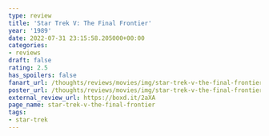 ```yaml
---
type: review
title: 'Star Trek V: The Final Frontier'
year: '1989'
date: 2022-07-31 23:15:58.205000+00:00
categories:
- reviews
draft: false
rating: 2.5
has_spoilers: false
fanart_url: /thoughts/reviews/movies/img/star-trek-v-the-final-frontier_fanart.png
poster_url: /thoughts/reviews/movies/img/star-trek-v-the-final-frontier_poster.png
external_review_url: https://boxd.it/2aXA
page_name: star-trek-v-the-final-frontier
tags:
- star-trek
---
```


